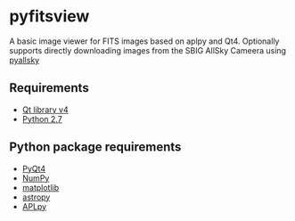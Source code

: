 pyfitsview
==========

A basic image viewer for FITS images based on aplpy and Qt4. Optionally supports directly downloading images from the SBIG AllSky Cameera using [pyallsky](https://github.com/badders/pyallsky)

Requirements
------------
* [Qt library v4](http://qt-project.org/downloads)
* [Python 2.7](http://python.org)

Python package requirements
-------------------
* [PyQt4](http://www.riverbankcomputing.com/software/pyqt/download)
* [NumPy](http://www.numpy.org/)
* [matplotlib](http://matplotlib.org/)
* [astropy](https://astropy.readthedocs.org/en/stable/)
* [APLpy](http://aplpy.github.io/)
